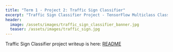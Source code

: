 ```yaml
---
title: "Term 1 - Project 2: Traffic Sign Classifier"
excerpt: "Traffic Sign Classifier Project - TensorFlow Multiclass Classifier to Classify Traffic Sign Images"
header:
  image: /assets/images/traffic_sign_classifier_banner.jpg
  teaser: /assets/images/traffic_sign.jpg
---
```


Traffic Sign Classifier project writeup is here: [README](https://github.com/scollins83/CarND-LaneLines-P1/blob/dev/writeup.md)
